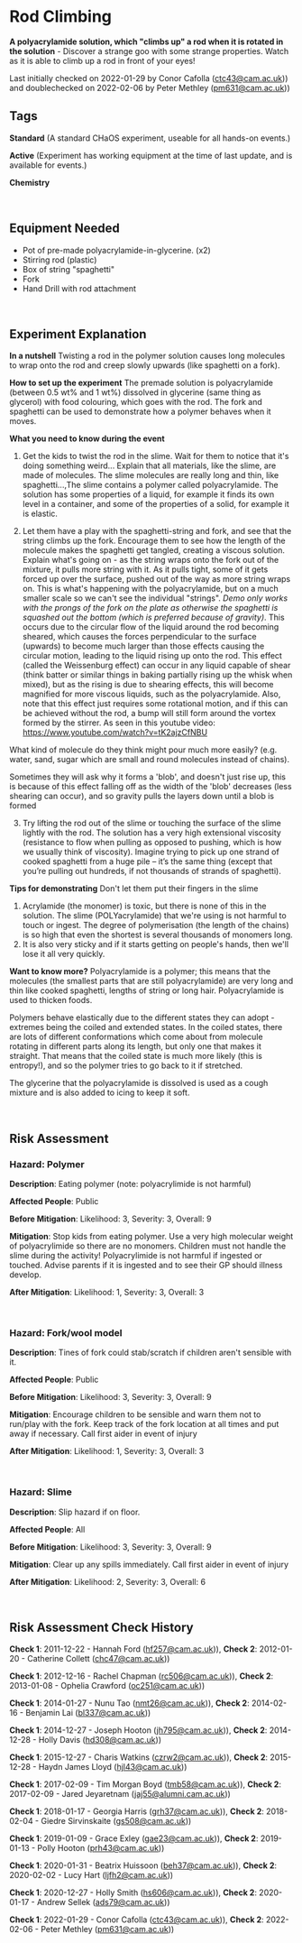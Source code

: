 # Rod Climbing

**A polyacrylamide solution, which "climbs up" a rod when it is rotated in the solution** - Discover a strange goo with some strange properties. Watch as it is able to climb up a rod in front of your eyes!

Last initially checked on 2022-01-29 by Conor Cafolla (ctc43@cam.ac.uk)) and doublechecked on 2022-02-06 by Peter Methley (pm631@cam.ac.uk))

## Tags
<!--- Start Tags (DO NOT REMOVE THIS COMMENT) --->

**Standard** (A standard CHaOS experiment, useable for all hands-on events.)

**Active** (Experiment has working equipment at the time of last update, and is available for events.)

**Chemistry**
<!--- End Tags (DO NOT REMOVE THIS COMMENT) --->

<br/>

## Equipment Needed 
- Pot of pre-made polyacrylamide-in-glycerine. (x2)
- Stirring rod (plastic)
- Box of string "spaghetti"
- Fork
- Hand Drill with rod attachment

<br/>

## Experiment Explanation 

**In a nutshell**
Twisting a rod in the polymer solution causes long molecules to wrap onto the rod and creep slowly upwards (like spaghetti on a fork).

**How to set up the experiment**
The premade solution is polyacrylamide (between 0.5 wt% and 1 wt%) dissolved in glycerine (same thing as glycerol) with food colouring, which goes with the rod. The fork and spaghetti can be used to demonstrate how a polymer behaves when it moves. 

**What you need to know during the event**
1) Get the kids to twist the rod in the slime. Wait for them to notice that it's doing something weird...
Explain that all materials, like the slime, are made of molecules. The slime molecules are really long and thin, like spaghetti...,The slime contains a polymer called polyacrylamide. The solution has some properties of a liquid, for example it finds its own level in a container, and some of the properties of a solid, for example it is elastic.

2) Let them have a play with the spaghetti-string and fork, and see that the string climbs up the fork.
Encourage them to see how the length of the molecule makes the spaghetti get tangled, creating a viscous solution. Explain what's going on - as the string wraps onto the fork out of the mixture, it pulls more string with it. As it pulls tight, some of it gets forced up over the surface, pushed out of the way as more string wraps on. This is what's happening with the polyacrylamide, but on a much smaller scale so we can't see the individual "strings". *Demo only works with the prongs of the fork on the plate as otherwise the spaghetti is squashed out the bottom (which is preferred because of gravity)*.
This occurs due to the circular flow of the liquid around the rod becoming sheared, which causes the forces perpendicular to the surface (upwards) to become much larger than those effects causing the circular motion, leading to the liquid rising up onto the rod. This effect (called the Weissenburg effect) can occur in any liquid capable of shear (think batter or similar things in baking partially rising up the whisk when mixed), but as the rising is due to shearing effects, this will become magnified for more viscous liquids, such as the polyacrylamide. Also, note that this effect just requires some rotational motion, and if this can be achieved without the rod, a bump will still form around the vortex formed by the stirrer. As seen in this youtube video: https://www.youtube.com/watch?v=tK2ajzCfNBU

What kind of molecule do they think might pour much more easily? (e.g. water, sand, sugar which are small and round molecules instead of chains). 

Sometimes they will ask why it forms a 'blob', and doesn't just rise up, this is because of this effect falling off as the width of the 'blob' decreases (less shearing can occur), and so gravity pulls the layers down until a blob is formed

3) Try lifting the rod out of the slime or touching the surface of the slime lightly with the rod. The solution has a very high extensional viscosity (resistance to flow when pulling as opposed to pushing, which is how we usually think of viscosity). Imagine trying to pick up one strand of cooked spaghetti from a huge pile – it’s the same thing (except that you’re pulling out hundreds, if not thousands of strands of spaghetti).


**Tips for demonstrating**
Don't let them put their fingers in the slime
1) Acrylamide (the monomer) is toxic, but there is none of this in the solution. The slime (POLYacrylamide) that we're using is not harmful to touch or ingest. The degree of polymerisation (the length of the chains) is so high that even the shortest is several thousands of monomers long. 
2) It is also very sticky and if it starts getting on people's hands, then we'll lose it all very quickly. 


**Want to know more?**
Polyacrylamide is a polymer; this means that the molecules (the smallest parts that are still polyacrylamide) are very long and thin like cooked spaghetti, lengths of string or long hair. Polyacrylamide is used to thicken foods.

Polymers behave elastically due to the different states they can adopt - extremes being the coiled and extended states. In the coiled states, there are lots of different conformations which come about from molecule rotating in different parts along its length, but only one that makes it straight. That means that the coiled state is much more likely (this is entropy!), and so the polymer tries to go back to it if stretched.

The glycerine that the polyacrylamide is dissolved is used as a cough mixture and is also added to icing to keep it soft.

<br/>

## Risk Assessment

### **Hazard**: Polymer

**Description**: Eating polymer (note: polyacrylimide is not harmful)

**Affected People**: Public

**Before Mitigation**: Likelihood: 3, Severity: 3, Overall: 9

**Mitigation**: Stop kids from eating polymer. Use a very high molecular weight of polyacrylimide so there are no monomers. Children must not handle the slime during the activity!
Polyacrylimide is not harmful if ingested or touched. Advise parents if it is ingested and to see their GP should illness develop.

**After Mitigation**: Likelihood: 1, Severity: 3, Overall: 3

<br/>

### **Hazard**: Fork/wool model

**Description**: Tines of fork could stab/scratch if children aren't sensible with it.

**Affected People**: Public

**Before Mitigation**: Likelihood: 3, Severity: 3, Overall: 9

**Mitigation**: Encourage children to be sensible and warn them not to run/play with the fork. Keep track of the fork location at all times and put away if necessary.
Call first aider in event of injury

**After Mitigation**: Likelihood: 1, Severity: 3, Overall: 3

<br/>

### **Hazard**: Slime

**Description**: Slip hazard if on floor.

**Affected People**: All

**Before Mitigation**: Likelihood: 3, Severity: 3, Overall: 9

**Mitigation**: Clear up any spills immediately.
Call first aider in event of injury

**After Mitigation**: Likelihood: 2, Severity: 3, Overall: 6

<br/>

## Risk Assessment Check History 

**Check 1**: 2011-12-22 - Hannah Ford (hf257@cam.ac.uk)), **Check 2**: 2012-01-20 - Catherine Collett (chc47@cam.ac.uk))

**Check 1**: 2012-12-16 - Rachel Chapman (rc506@cam.ac.uk)), **Check 2**: 2013-01-08 - Ophelia Crawford (oc251@cam.ac.uk))

**Check 1**: 2014-01-27 - Nunu Tao (nmt26@cam.ac.uk)), **Check 2**: 2014-02-16 - Benjamin Lai (bl337@cam.ac.uk))

**Check 1**: 2014-12-27 - Joseph Hooton (jh795@cam.ac.uk)), **Check 2**: 2014-12-28 - Holly Davis (hd308@cam.ac.uk))

**Check 1**: 2015-12-27 - Charis Watkins (czrw2@cam.ac.uk)), **Check 2**: 2015-12-28 - Haydn James Lloyd (hjl43@cam.ac.uk))

**Check 1**: 2017-02-09 - Tim Morgan Boyd (tmb58@cam.ac.uk)), **Check 2**: 2017-02-09 - Jared Jeyaretnam (jaj55@alumni.cam.ac.uk))

**Check 1**: 2018-01-17 - Georgia Harris (grh37@cam.ac.uk)), **Check 2**: 2018-02-04 - Giedre Sirvinskaite (gs508@cam.ac.uk))

**Check 1**: 2019-01-09 - Grace Exley (gae23@cam.ac.uk)), **Check 2**: 2019-01-13 - Polly Hooton (prh43@cam.ac.uk))

**Check 1**: 2020-01-31 - Beatrix Huissoon (beh37@cam.ac.uk)), **Check 2**: 2020-02-02 - Lucy Hart (ljfh2@cam.ac.uk))

**Check 1**: 2020-12-27 - Holly Smith (hs606@cam.ac.uk)), **Check 2**: 2020-01-17 - Andrew Sellek (ads79@cam.ac.uk))

**Check 1**: 2022-01-29 - Conor Cafolla (ctc43@cam.ac.uk)), **Check 2**: 2022-02-06 - Peter Methley (pm631@cam.ac.uk))